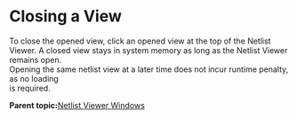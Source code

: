 # Closing a View

To close the opened view, click an opened view at the top of the Netlist<br /> Viewer. A closed view stays in system memory as long as the Netlist Viewer remains open.<br /> Opening the same netlist view at a later time does not incur runtime penalty, as no loading<br /> is required.

**Parent topic:**[Netlist Viewer Windows](GUID-29F3E93D-3ECA-4F8B-9478-64D63D5F1873.md)

